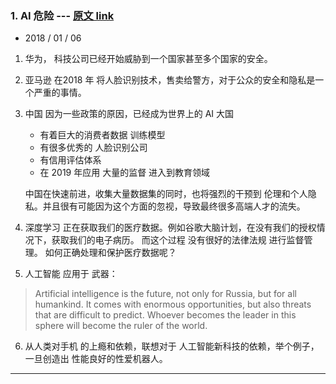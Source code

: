 ### 1. AI 危险  --- [原文 link](https://medium.com/futuresin/the-dangers-of-artificial-intelligence-in-2019-19e14fa45aa4)

* 2018 / 01 / 06

1. 华为， 科技公司已经开始威胁到一个国家甚至多个国家的安全。

2. 亚马逊 在2018 年 将人脸识别技术，售卖给警方，对于公众的安全和隐私是一个严重的事情。

3. 中国 因为一些政策的原因，已经成为世界上的 AI 大国

	* 有着巨大的消费者数据 训练模型
	* 有很多优秀的 人脸识别公司
	* 有信用评估体系
	* 在 2019 年应用 大量的监督 进入到教育领域

	中国在快速前进，收集大量数据集的同时，也将强烈的干预到 伦理和个人隐私。并且很有可能因为这个方面的忽视，导致最终很多高端人才的流失。

4. 深度学习 正在获取我们的医疗数据。例如谷歌大脑计划，在没有我们的授权情况下，获取我们的电子病历。 而这个过程 没有很好的法律法规 进行监督管理。  如何正确处理和保护医疗数据呢？


5. 人工智能 应用于 武器：
> Artificial intelligence is the future, not only for Russia, but for all humankind. It comes with enormous opportunities, but also threats that are difficult to predict. Whoever becomes the leader in this sphere will become the ruler of the world.

6. 从人类对手机 的上瘾和依赖，联想对于 人工智能新科技的依赖，举个例子，一旦创造出 性能良好的性爱机器人。


-------





